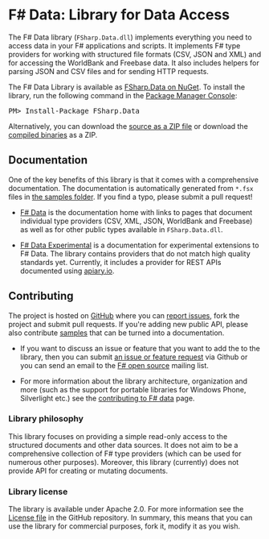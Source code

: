 F# Data: Library for Data Access
================================

The F# Data library (`FSharp.Data.dll`) implements everything you need to 
access data in your F# applications and scripts. It implements F# type 
providers for working with structured file formats (CSV, JSON and XML) 
and for accessing the WorldBank and Freebase data. It also includes helpers for parsing 
JSON and CSV files and for sending HTTP requests.

<div class="row">
  <div class="span1"></div>
  <div class="span6">
    <div class="well well-small" id="nuget">
      The F# Data Library is available as <a href="https://nuget.org/packages/FSharp.Data">FSharp.Data on NuGet</a>.
      To install the library, run the following command in the <a href="http://docs.nuget.org/docs/start-here/using-the-package-manager-console">Package Manager Console</a>:
      <pre>PM> Install-Package FSharp.Data</pre>
    </div>
  </div>
  <div class="span1"></div>
</div>

Alternatively, you can download the [source as a ZIP file][source] or download 
the [compiled binaries][compiled] as a ZIP.

Documentation
-------------
One of the key benefits of this library is that it comes with a comprehensive 
documentation. The documentation is automatically generated from `*.fsx` files in 
[the samples folder][samples]. If you find a typo, please submit a pull request!

 * [F# Data](fsharpdata.html) is the documentation home with links
   to pages that document individual type providers (CSV, XML, JSON, WorldBank and Freebase) 
   as well as for other public types available in `FSharp.Data.dll`.

 * [F# Data Experimental](experimental.html) is a documentation for 
   experimental extensions to F# Data. The library contains providers
   that do not match high quality standards yet. Currently, it includes a provider
   for REST APIs documented using [apiary.io](http://apiary.io).
 
Contributing
------------

The project is hosted on [GitHub][gh] where you can [report issues][issues], fork 
the project and submit pull requests. If you're adding new public API, please also 
contribute [samples][samples] that can be turned into a documentation.

 * If you want to discuss an issue or feature that you want to add the to the library,
   then you can submit [an issue or feature request][issues] via Github or you can 
   send an email to the [F# open source][fsharp-oss] mailing list.

 * For more information about the library architecture, organization and more
   (such as the support for portable libraries for Windows Phone, Silverlight etc.)
   see the [contributing to F# data](contributing.html) page.

### Library philosophy

This library focuses on providing a simple read-only access to the structured documents 
and other data sources. It does not aim to be a comprehensive collection of F# type providers 
(which can be used for numerous other purposes). Moreover, this library (currently) does not 
provide API for creating or mutating documents.

### Library license

The library is available under Apache 2.0. For more information see the 
[License file][license] in the GitHub repository. In summary, this means that you can 
use the library for commercial purposes, fork it, modify it as you wish.



  [source]: https://github.com/fsharp/FSharp.Data/zipball/master
  [compiled]: https://github.com/fsharp/FSharp.Data/zipball/release
  [samples]: https://github.com/fsharp/FSharp.Data/tree/master/samples
  [gh]: https://github.com/fsharp/FSharp.Data
  [issues]: https://github.com/fsharp/FSharp.Data/issues
  [license]: https://github.com/fsharp/FSharp.Data/blob/master/LICENSE.md
  [fsharp-oss]: http://groups.google.com/group/fsharp-opensource
